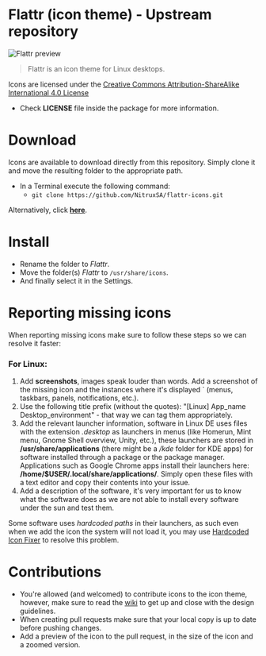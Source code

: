 Flattr (icon theme) - Upstream repository
==============

![Flattr preview](http://fc05.deviantart.net/fs70/i/2015/019/8/b/flattr_by_deviantn7k1-d6837ad.png "Flattr is an icon theme for Linux desktops")
> Flattr is an icon theme for Linux desktops.

Icons are licensed under the [Creative Commons Attribution-ShareAlike International 4.0 License](https://creativecommons.org/licenses/by-sa/4.0/)

* Check **LICENSE** file inside the package for more information.

Download
========

Icons are available to download directly from this repository. Simply clone it and move the resulting folder to the appropriate path.

* In a Terminal execute the following command: 
  * `git clone https://github.com/NitruxSA/flattr-icons.git`

Alternatively, click [**here**](https://github.com/NitruxSA/flattr-icons/archive/v1.2.tar.gz).

Install
========

* Rename the folder to *Flattr*.
* Move the folder(s) *Flattr* to `/usr/share/icons`.
* And finally select it in the Settings.

Reporting missing icons
========

When reporting missing icons make sure to follow these steps so we can resolve it faster:

### For Linux:

1. Add **screenshots**, images speak louder than words. Add a screenshot of the missing icon and the instances where it's displayed  ` (menus, taskbars, panels, notifications, etc.).
2. Use the following title prefix (without the quotes): "[Linux] App_name Desktop_environment" - that way we can tag them appropriately.
3. Add the relevant launcher information, software in Linux DE uses files with the extension *.desktop* as launchers in menus (like Homerun, Mint menu, Gnome Shell overview, Unity, etc.), these launchers are stored in **/usr/share/applications** (there might be a */kde* folder for KDE apps) for software installed through a package or the package manager. Applications such as Google Chrome apps install their launchers here: **/home/$USER/.local/share/applications/**. Simply open these files with a text editor and copy their contents into your issue.
4. Add a description of the software, it's very important for us to know what the software does as we are not able to install every software under the sun and test them.

Some software uses *hardcoded paths* in their launchers, as such even when we add the icon the system will not load it, you may use [Hardcoded Icon Fixer](https://github.com/Foggalong/hardcode-fixer) to resolve this problem.

Contributions
========
* You're allowed (and welcomed) to contribute icons to the icon theme, however, make sure to read the [wiki](https://github.com/NitruxSA/flattr-icons/wiki) to get up and close with the design guidelines.
* When creating pull requests make sure that your local copy is up to date before pushing changes.
* Add a preview of the icon to the pull request, in the size of the icon and a zoomed version.
